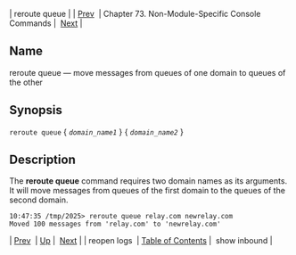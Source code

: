 | reroute queue |
| [Prev](console_commands.reopen_logs)  | Chapter 73. Non-Module-Specific Console Commands |  [Next](console_commands.show_inbound) |

<a name="console_commands.reroute_queue"></a>
## Name

reroute queue — move messages from queues of one domain to queues of the other

## Synopsis

`reroute queue` { *`domain_name1`* } { *`domain_name2`* }

<a name="idp12023472"></a>
## Description

The **reroute queue**       command requires two domain names as its arguments. It will move messages from queues of the first domain to the queues of the second domain.

```
10:47:35 /tmp/2025> reroute queue relay.com newrelay.com
Moved 100 messages from 'relay.com' to 'newrelay.com'
```

| [Prev](console_commands.reopen_logs)  | [Up](console.cmds.ref) |  [Next](console_commands.show_inbound) |
| reopen logs  | [Table of Contents](index) |  show inbound |

